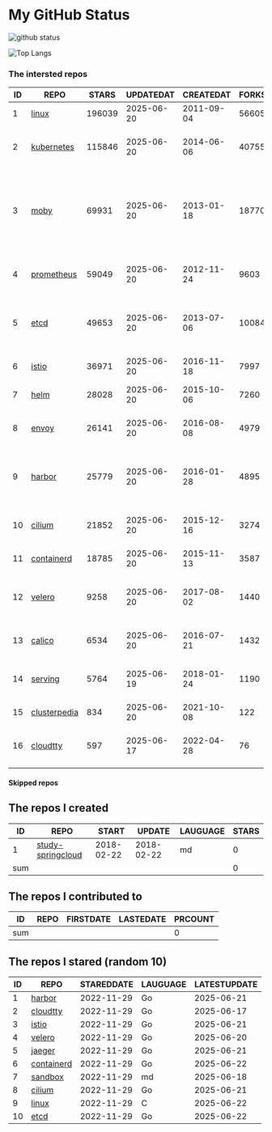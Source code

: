 # My GitHub Status

<img src="https://github-readme-stats-1.yihong0618.vercel.app/api?username=daoqingniu&show_icons=true&&&hide_title=true&count_private=true" alt="github status" />

![Top Langs](https://github-readme-stats-1.yihong0618.vercel.app/api/top-langs/?username=daoqingniu&layout=compact)

<!--START_SECTION:github_repos-->
### The intersted repos
| ID |                              REPO                               | STARS  | UPDATEDAT  | CREATEDAT  | FORKSCOUNT |                                                DESCRIPTIONS                                                |
|----|-----------------------------------------------------------------|--------|------------|------------|------------|------------------------------------------------------------------------------------------------------------|
|  1 | [linux](https://github.com/torvalds/linux)                      | 196039 | 2025-06-20 | 2011-09-04 |      56605 | Linux kernel source tree                                                                                   |
|  2 | [kubernetes](https://github.com/kubernetes/kubernetes)          | 115846 | 2025-06-20 | 2014-06-06 |      40755 | Production-Grade Container Scheduling and Management                                                       |
|  3 | [moby](https://github.com/moby/moby)                            |  69931 | 2025-06-20 | 2013-01-18 |      18770 | The Moby Project - a collaborative project for the container ecosystem to assemble container-based systems |
|  4 | [prometheus](https://github.com/prometheus/prometheus)          |  59049 | 2025-06-20 | 2012-11-24 |       9603 | The Prometheus monitoring system and time series database.                                                 |
|  5 | [etcd](https://github.com/etcd-io/etcd)                         |  49653 | 2025-06-20 | 2013-07-06 |      10084 | Distributed reliable key-value store for the most critical data of a distributed system                    |
|  6 | [istio](https://github.com/istio/istio)                         |  36971 | 2025-06-20 | 2016-11-18 |       7997 | Connect, secure, control, and observe services.                                                            |
|  7 | [helm](https://github.com/helm/helm)                            |  28028 | 2025-06-20 | 2015-10-06 |       7260 | The Kubernetes Package Manager                                                                             |
|  8 | [envoy](https://github.com/envoyproxy/envoy)                    |  26141 | 2025-06-20 | 2016-08-08 |       4979 | Cloud-native high-performance edge/middle/service proxy                                                    |
|  9 | [harbor](https://github.com/goharbor/harbor)                    |  25779 | 2025-06-20 | 2016-01-28 |       4895 | An open source trusted cloud native registry project that stores, signs, and scans content.                |
| 10 | [cilium](https://github.com/cilium/cilium)                      |  21852 | 2025-06-20 | 2015-12-16 |       3274 | eBPF-based Networking, Security, and Observability                                                         |
| 11 | [containerd](https://github.com/containerd/containerd)          |  18785 | 2025-06-20 | 2015-11-13 |       3587 | An open and reliable container runtime                                                                     |
| 12 | [velero](https://github.com/vmware-tanzu/velero)                |   9258 | 2025-06-20 | 2017-08-02 |       1440 | Backup and migrate Kubernetes applications and their persistent volumes                                    |
| 13 | [calico](https://github.com/projectcalico/calico)               |   6534 | 2025-06-20 | 2016-07-21 |       1432 | Cloud native networking and network security                                                               |
| 14 | [serving](https://github.com/knative/serving)                   |   5764 | 2025-06-19 | 2018-01-24 |       1190 | Kubernetes-based, scale-to-zero, request-driven compute                                                    |
| 15 | [clusterpedia](https://github.com/clusterpedia-io/clusterpedia) |    834 | 2025-06-20 | 2021-10-08 |        122 | The Encyclopedia of Kubernetes clusters                                                                    |
| 16 | [cloudtty](https://github.com/cloudtty/cloudtty)                |    597 | 2025-06-17 | 2022-04-28 |         76 | A Friendly Kubernetes CloudShell (Web Terminal) !                                                          |



#### Skipped repos
<!--END_SECTION:github_repos-->

<!--START_SECTION:my_github-->
## The repos I created
| ID  |                                 REPO                                 |   START    |   UPDATE   | LAUGUAGE | STARS |
|-----|----------------------------------------------------------------------|------------|------------|----------|-------|
|   1 | [study-springcloud](https://github.com/daoqingniu/study-springcloud) | 2018-02-22 | 2018-02-22 | md       |     0 |
| sum |                                                                      |            |            |          |     0 |

## The repos I contributed to
| ID  | REPO | FIRSTDATE | LASTEDATE | PRCOUNT |
|-----|------|-----------|-----------|---------|
| sum |      |           |           |       0 |

## The repos I stared (random 10)
| ID |                          REPO                          | STAREDDATE | LAUGUAGE | LATESTUPDATE |
|----|--------------------------------------------------------|------------|----------|--------------|
|  1 | [harbor](https://github.com/goharbor/harbor)           | 2022-11-29 | Go       | 2025-06-21   |
|  2 | [cloudtty](https://github.com/cloudtty/cloudtty)       | 2022-11-29 | Go       | 2025-06-17   |
|  3 | [istio](https://github.com/istio/istio)                | 2022-11-29 | Go       | 2025-06-21   |
|  4 | [velero](https://github.com/vmware-tanzu/velero)       | 2022-11-29 | Go       | 2025-06-20   |
|  5 | [jaeger](https://github.com/jaegertracing/jaeger)      | 2022-11-29 | Go       | 2025-06-21   |
|  6 | [containerd](https://github.com/containerd/containerd) | 2022-11-29 | Go       | 2025-06-22   |
|  7 | [sandbox](https://github.com/cncf/sandbox)             | 2022-11-29 | md       | 2025-06-18   |
|  8 | [cilium](https://github.com/cilium/cilium)             | 2022-11-29 | Go       | 2025-06-21   |
|  9 | [linux](https://github.com/torvalds/linux)             | 2022-11-29 | C        | 2025-06-22   |
| 10 | [etcd](https://github.com/etcd-io/etcd)                | 2022-11-29 | Go       | 2025-06-22   |

<!--END_SECTION:my_github-->
